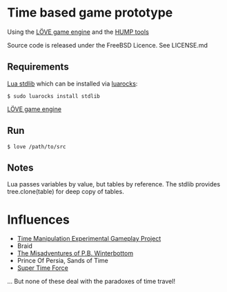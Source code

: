 # Time based game prototype

Using the [LÖVE game engine](https://love2d.org) and the [HUMP tools](https://github.com/vrld/hump)

Source code is released under the FreeBSD Licence. See LICENSE.md

## Requirements

[Lua stdlib](https://github.com/rrthomas/lua-stdlib) which can be installed via [luarocks](http://luarocks.org/en/Using_LuaRocks):

    $ sudo luarocks install stdlib

[LÖVE game engine](https://love2d.org/#download)

## Run

    $ love /path/to/src

## Notes

Lua passes variables by value, but tables by reference.
The stdlib provides tree.clone(table) for deep copy of tables.

# Influences

 * [Time Manipulation Experimental Gameplay Project](http://experimentalgameplay.com/blog/2012/08/time-manipulation-in-august-september/)
 * Braid
 * [The Misadventures of P.B. Winterbottom](http://www.youtube.com/watch?v=81zfIVo4CRE)
 * Prince Of Persia, Sands of Time
 * [Super Time Force](http://vimeo.com/48563418)

... But none of these deal with the paradoxes of time travel!
